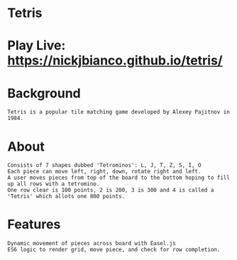 # Tetris

# Play Live: https://nickjbianco.github.io/tetris/

# Background

    Tetris is a popular tile matching game developed by Alexey Pajitnov in 1984.

# About

    Consists of 7 shapes dubbed 'Tetrominos': L, J, T, Z, S, I, O
    Each piece can move left, right, down, rotate right and left.
    A user moves pieces from top of the board to the bottom hoping to fill up all rows with a tetromino.
    One row clear is 100 points, 2 is 200, 3 is 300 and 4 is called a 'Tetris' which allots one 800 points.

# Features

    Dynamic movement of pieces across board with Easel.js
    ES6 logic to render grid, move piece, and check for row completion.
